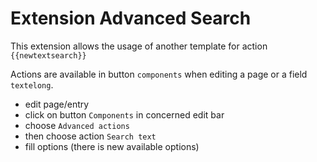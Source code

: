 # Extension Advanced Search

This extension allows the usage of another template for action `{{newtextsearch}}`  

Actions are available in button `components` when editing a page or a field `textelong`.
  - edit page/entry
  - click on button `Components` in concerned edit bar
  - choose `Advanced actions`
  - then choose action `Search text`
  - fill options (there is new available options)